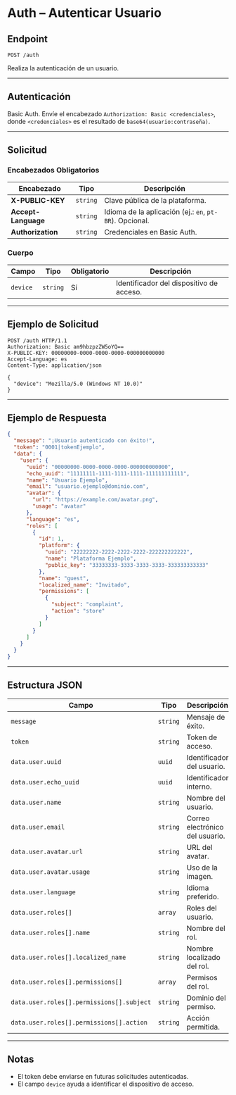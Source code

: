 # Auth – Autenticar Usuario

## Endpoint

`POST /auth`

Realiza la autenticación de un usuario.

---

## Autenticación

Basic Auth. Envíe el encabezado `Authorization: Basic <credenciales>`, donde `<credenciales>` es el resultado de `base64(usuario:contraseña)`.

---

## Solicitud

### Encabezados Obligatorios

| Encabezado | Tipo | Descripción |
| ---------- | ---- | ----------- |
| **X-PUBLIC-KEY** | `string` | Clave pública de la plataforma. |
| **Accept-Language** | `string` | Idioma de la aplicación (ej.: `en`, `pt-BR`). Opcional. |
| **Authorization** | `string` | Credenciales en Basic Auth. |

### Cuerpo

| Campo | Tipo | Obligatorio | Descripción |
| ----- | ---- | ----------- | ----------- |
| `device` | `string` | Sí | Identificador del dispositivo de acceso. |

---

## Ejemplo de Solicitud

```
POST /auth HTTP/1.1
Authorization: Basic am9hbzpzZW5oYQ==
X-PUBLIC-KEY: 00000000-0000-0000-0000-000000000000
Accept-Language: es
Content-Type: application/json

{
  "device": "Mozilla/5.0 (Windows NT 10.0)"
}
```

---

## Ejemplo de Respuesta

```json
{
  "message": "¡Usuario autenticado con éxito!",
  "token": "0001|tokenEjemplo",
  "data": {
    "user": {
      "uuid": "00000000-0000-0000-0000-000000000000",
      "echo_uuid": "11111111-1111-1111-1111-111111111111",
      "name": "Usuario Ejemplo",
      "email": "usuario.ejemplo@dominio.com",
      "avatar": {
        "url": "https://example.com/avatar.png",
        "usage": "avatar"
      },
      "language": "es",
      "roles": [
        {
          "id": 1,
          "platform": {
            "uuid": "22222222-2222-2222-2222-222222222222",
            "name": "Plataforma Ejemplo",
            "public_key": "33333333-3333-3333-3333-333333333333"
          },
          "name": "guest",
          "localized_name": "Invitado",
          "permissions": [
            {
              "subject": "complaint",
              "action": "store"
            }
          ]
        }
      ]
    }
  }
}
```

---

## Estructura JSON

| Campo | Tipo | Descripción |
| ----- | ---- | ----------- |
| `message` | `string` | Mensaje de éxito. |
| `token` | `string` | Token de acceso. |
| `data.user.uuid` | `uuid` | Identificador del usuario. |
| `data.user.echo_uuid` | `uuid` | Identificador interno. |
| `data.user.name` | `string` | Nombre del usuario. |
| `data.user.email` | `string` | Correo electrónico del usuario. |
| `data.user.avatar.url` | `string` | URL del avatar. |
| `data.user.avatar.usage` | `string` | Uso de la imagen. |
| `data.user.language` | `string` | Idioma preferido. |
| `data.user.roles[]` | `array` | Roles del usuario. |
| `data.user.roles[].name` | `string` | Nombre del rol. |
| `data.user.roles[].localized_name` | `string` | Nombre localizado del rol. |
| `data.user.roles[].permissions[]` | `array` | Permisos del rol. |
| `data.user.roles[].permissions[].subject` | `string` | Dominio del permiso. |
| `data.user.roles[].permissions[].action` | `string` | Acción permitida. |

---

## Notas

* El token debe enviarse en futuras solicitudes autenticadas.
* El campo `device` ayuda a identificar el dispositivo de acceso.
